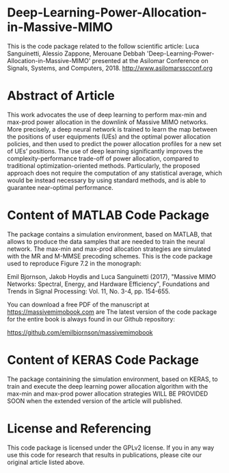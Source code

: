 # Deep-Learning-Power-Allocation-in-Massive-MIMO

This is the code package related to the follow scientific article:
Luca Sanguinetti, Alessio Zappone, Merouane Debbah 'Deep-Learning-Power-Allocation-in-Massive-MIMO' presented at the Asilomar Conference on Signals, Systems, and Computers, 2018. http://www.asilomarsscconf.org

 
# Abstract of Article

This work advocates the use of deep learning to perform max-min and max-prod power allocation in the downlink of Massive MIMO networks. More precisely, a deep neural network is trained to learn the map between the positions of user equipments (UEs) and the optimal power allocation policies, and then used to predict the power allocation profiles for a new set of UEs’ positions. The use of deep learning significantly improves the complexity-performance trade-off of power allocation, compared to traditional optimization-oriented methods. Particularly, the proposed approach does not require the computation of any statistical average, which would be instead necessary by using standard methods, and is able to guarantee near-optimal performance.

# Content of MATLAB Code Package

The package contains a simulation environment, based on MATLAB, that allows to produce the data samples that are needed to train the neural network. The max-min and max-prod allocation strategies are simulated with the MR and M-MMSE precoding schemes. This is the code package used to reproduce Figure 7.2 in the monograph:

Emil Bjornson, Jakob Hoydis and Luca Sanguinetti (2017), "Massive MIMO Networks: Spectral, Energy, and Hardware Efficiency", Foundations and Trends in Signal Processing: Vol. 11, No. 3-4, pp. 154-655. 

You can download a free PDF of the manuscript at https://massivemimobook.com 
are
The latest version of the code package for the entire book is always found in our Github repository:

https://github.com/emilbjornson/massivemimobook

 
# Content of KERAS Code Package

The package containining the simulation environment, based on KERAS, to train and execute the deep learning power allocation algorithm with the max-min and max-prod power allocation strategies WILL BE PROVIDED SOON when the extended version of the article will published.

# License and Referencing

This code package is licensed under the GPLv2 license. If you in any way use this code for research that results in publications, please cite our original article listed above.
